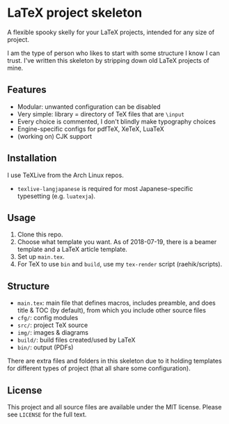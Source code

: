 LaTeX project skeleton
======================

A flexible spooky skelly for your LaTeX projects, intended for any size of
project.

I am the type of person who likes to start with some structure I know I can
trust. I've written this skeleton by stripping down old LaTeX projects of mine.


Features
--------

  * Modular: unwanted configuration can be disabled
  * Very simple: library = directory of TeX files that are `\input`
  * Every choice is commented, I don't blindly make typography choices
  * Engine-specific configs for pdfTeX, XeTeX, LuaTeX
  * (working on) CJK support


Installation
------------

I use TeXLive from the Arch Linux repos.

  * `texlive-langjapanese` is required for most Japanese-specific typesetting
    (e.g. `luatexja`).


Usage
-----

  1. Clone this repo.
  2. Choose what template you want. As of 2018-07-19, there is a beamer template
     and a LaTeX article template.
  3. Set up `main.tex`.
  4. For TeX to use `bin` and `build`, use my `tex-render` script
     (raehik/scripts).


Structure
---------

  * `main.tex`: main file that defines macros, includes preamble, and does title
    & TOC (by default), from which you include other source files
  * `cfg/`: config modules
  * `src/`: project TeX source
  * `img/`: images & diagrams
  * `build/`: build files created/used by LaTeX
  * `bin/`: output (PDFs)

There are extra files and folders in this skeleton due to it holding templates
for different types of project (that all share some configuration).


License
-------

This project and all source files are available under the MIT license. Please
see `LICENSE` for the full text.
